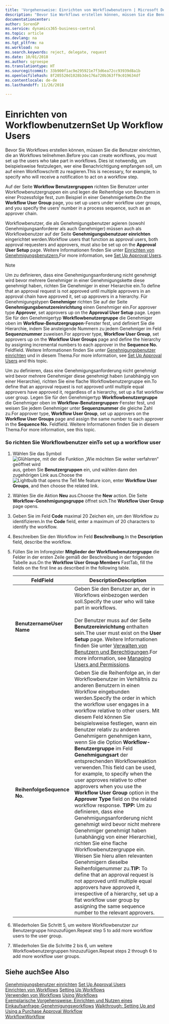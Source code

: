 ```yaml
---
title: 'Vorgehensweise: Einrichten von Workflowbenutzern | Microsoft Docs'
description: "Bevor Sie Workflows erstellen können, müssen Sie die Benutzer einrichten, die an Workflows teilnehmen. Dies ist notwendig, um beispielsweise festzulegen, wer eine Benachrichtigung empfangen soll, um auf einen Workflowschritt zu reagieren."
documentationcenter: 
author: SorenGP
ms.service: dynamics365-business-central
ms.topic: article
ms.devlang: na
ms.tgt_pltfrm: na
ms.workload: na
ms.search.keywords: reject, delegate, request
ms.date: 10/01/2018
ms.author: sgroespe
ms.translationtype: HT
ms.sourcegitcommit: 33b900f1ac9e295921e7f3d6ea72cc93939d8a1b
ms.openlocfilehash: 8f205520d1028b3de176a720b363ff9c019634df
ms.contentlocale: de-de
ms.lasthandoff: 11/26/2018

---
```

# <a name="set-up-workflow-users"></a><span data-ttu-id="52761-104">Einrichten von Workflowbenutzern</span><span class="sxs-lookup"><span data-stu-id="52761-104">Set Up Workflow Users</span></span>
<span data-ttu-id="52761-105">Bevor Sie Workflows erstellen können, müssen Sie die Benutzer einrichten, die an Workflows teilnehmen.</span><span class="sxs-lookup"><span data-stu-id="52761-105">Before you can create workflows, you must set up the users who take part in workflows.</span></span> <span data-ttu-id="52761-106">Dies ist notwendig, um beispielsweise festzulegen, wer eine Benachrichtigung empfangen soll, um auf einen Workflowschritt zu reagieren.</span><span class="sxs-lookup"><span data-stu-id="52761-106">This is necessary, for example, to specify who will receive a notification to act on a workflow step.</span></span>  

<span data-ttu-id="52761-107">Auf der Seite  **Workflow Benutzergruppen** richten Sie Benutzer unter Workflowbenutzergruppen ein und legen die Reihenfolge von Benutzern in einer Prozessfolge fest, zum Beispiel in einer Genehmigerkette.</span><span class="sxs-lookup"><span data-stu-id="52761-107">On the **Workflow User Group** page, you set up users under workflow user groups, and you specify the users’ number in a process sequence, such as an approver chain.</span></span>  

<span data-ttu-id="52761-108">Workflowbenutzer, die als Genehmigungsbenutzer agieren (sowohl Genehmigungsanforderer als auch Genehmiger) müssen auch als Workflowbenutzer auf der Seite **Genehmigungsbenutzuer einrichten** eingerichtet werden.</span><span class="sxs-lookup"><span data-stu-id="52761-108">Workflow users that function as approval users, both approval requesters and approvers, must also be set up on the **Approval User Setup** page.</span></span> <span data-ttu-id="52761-109">Weitere Informationen finden Sie unter [Einrichten von Genehmigungsbenutzern.](across-how-to-set-up-approval-users.md)</span><span class="sxs-lookup"><span data-stu-id="52761-109">For more information, see [Set Up Approval Users](across-how-to-set-up-approval-users.md).</span></span>  

> [!NOTE]  
>  <span data-ttu-id="52761-110">Um zu definieren, dass eine Genehmigungsanforderung nicht genehmigt wird bevor mehrere Genehmiger in einer Genehmigungskette diese genehmigt haben, richten Sie Genehmiger in einer Hierarchie ein.</span><span class="sxs-lookup"><span data-stu-id="52761-110">To define that an approval request is not approved until multiple approvers in an approval chain have approved it, set up approvers in a hierarchy.</span></span> <span data-ttu-id="52761-111">Für Genehmigungstypen **Genehmiger** richten Sie  auf der Seite **Genehmigungsbenutzereinrichtung** einen Genehmiger ein.</span><span class="sxs-lookup"><span data-stu-id="52761-111">For approver type **Approver**, set approvers up on the **Approval User Setup** page.</span></span> <span data-ttu-id="52761-112">Legen Sie für den Genehmigertyp **Workflowbenutzergruppe** die Genehmiger oben im **Workflow-Benutzergruppen**-Fenster fest, und definiert Sie die Hierarchie, indem Sie ansteigende Nummern zu jedem Genehmiger im Feld **Sequenznummer** zuweisen.</span><span class="sxs-lookup"><span data-stu-id="52761-112">For approver type, **Workflow User Group**, set approvers up on the **Workflow User Groups** page and define the hierarchy by assigning incremental numbers to each approver in the **Sequence No.**</span></span> <span data-ttu-id="52761-113">Feld</span><span class="sxs-lookup"><span data-stu-id="52761-113">field.</span></span> <span data-ttu-id="52761-114">Weitere Informationen finden Sie unter [Genehnigungsbenutzer einrichten](across-how-to-set-up-approval-users.md) und in diesem Thema.</span><span class="sxs-lookup"><span data-stu-id="52761-114">For more information, see [Set Up Approval Users](across-how-to-set-up-approval-users.md) and this topic.</span></span>  
>   
>  <span data-ttu-id="52761-115">Um zu definieren, dass eine Genehmigungsanforderung nicht genehmigt wird bevor mehrere Genehmiger diese genehmigt haben (unabhängig von einer Hierarchie), richten Sie eine flache Workflowbenutzergruppe ein.</span><span class="sxs-lookup"><span data-stu-id="52761-115">To define that an approval request is not approved until multiple equal approvers have approved it, regardless of a hierarchy, set up a flat workflow user group.</span></span> <span data-ttu-id="52761-116">Legen Sie für den Genehmigertyp **Workflowbenutzergruppe** die Genehmiger oben im **Workflow-Benutzergruppen**-Fenster fest, und weisen Sie jedem Genehmiger unter **Sequenznummer** die gleiche Zahl zu.</span><span class="sxs-lookup"><span data-stu-id="52761-116">For approver type, **Workflow User Group**, set up approvers on the **Workflow User Groups** page and assign the same number to each approver in the **Sequence No.**</span></span> <span data-ttu-id="52761-117">Feld</span><span class="sxs-lookup"><span data-stu-id="52761-117">field.</span></span> <span data-ttu-id="52761-118">Weitere Informationen finden Sie in diesem Thema.</span><span class="sxs-lookup"><span data-stu-id="52761-118">For more information, see this topic.</span></span>  

### <a name="to-set-up-a-workflow-user"></a><span data-ttu-id="52761-119">So richten Sie Workflowbenutzer ein</span><span class="sxs-lookup"><span data-stu-id="52761-119">To set up a workflow user</span></span>  

1. <span data-ttu-id="52761-120">Wählen Sie das Symbol ![Glühlampe, mit der die Funktion „Wie möchten Sie weiter verfahren“ geöffnet wird](media/ui-search/search_small.png "Wie möchten Sie weiter verfahren?") aus, geben Sie **Benutzergruppen** ein, und wählen dann den zugehörigen Link aus.</span><span class="sxs-lookup"><span data-stu-id="52761-120">Choose the ![Lightbulb that opens the Tell Me feature](media/ui-search/search_small.png "Tell me what you want to do") icon, enter **Workflow User Groups**, and then choose the related link.</span></span>  
2. <span data-ttu-id="52761-121">Wählen Sie die Aktion **Neu** aus.</span><span class="sxs-lookup"><span data-stu-id="52761-121">Choose the **New** action.</span></span> <span data-ttu-id="52761-122">Die Seite **Workflow-Genehmigungsgruppe** öffnet sich.</span><span class="sxs-lookup"><span data-stu-id="52761-122">The **Workflow User Group** page opens.</span></span>  
3. <span data-ttu-id="52761-123">Geben Sie im Feld **Code** maximal 20 Zeichen ein, um den Workflow zu identifizieren.</span><span class="sxs-lookup"><span data-stu-id="52761-123">In the **Code** field, enter a maximum of 20 characters to identify the workflow.</span></span>  
4. <span data-ttu-id="52761-124">Beschreiben Sie den Workflow im Feld **Beschreibung**.</span><span class="sxs-lookup"><span data-stu-id="52761-124">In the **Description** field, describe the workflow.</span></span>  
5. <span data-ttu-id="52761-125">Füllen Sie im Inforegister **Mitglieder der Workflowbenutzergruppe** die Felder in der ersten Zeile gemäß der Beschreibung in der folgenden Tabelle aus.</span><span class="sxs-lookup"><span data-stu-id="52761-125">On the **Workflow User Group Members** FastTab, fill the fields on the first line as described in the following table.</span></span>  

    |<span data-ttu-id="52761-126">Feld</span><span class="sxs-lookup"><span data-stu-id="52761-126">Field</span></span>|<span data-ttu-id="52761-127">Description</span><span class="sxs-lookup"><span data-stu-id="52761-127">Description</span></span>|  
    |---------------------------------|---------------------------------------|  
    |<span data-ttu-id="52761-128">**Benutzername**</span><span class="sxs-lookup"><span data-stu-id="52761-128">**User Name**</span></span>|<span data-ttu-id="52761-129">Geben Sie den Benutzer an, der in Workflows einbezogen werden soll.</span><span class="sxs-lookup"><span data-stu-id="52761-129">Specify the user who will take part in workflows.</span></span><br /><br /> <span data-ttu-id="52761-130">Der Benutzer muss auf der Seite **Benutzereinrichtung** enthalten sein.</span><span class="sxs-lookup"><span data-stu-id="52761-130">The user must exist on the **User Setup** page.</span></span> <span data-ttu-id="52761-131">Weitere Informationen finden Sie unter [Verwalten von Benutzern und Berechtigungen](ui-how-users-permissions.md).</span><span class="sxs-lookup"><span data-stu-id="52761-131">For more information, see [Managing Users and Permissions](ui-how-users-permissions.md).</span></span>|  
    |<span data-ttu-id="52761-132">**Reihenfolge**</span><span class="sxs-lookup"><span data-stu-id="52761-132">**Sequence No.**</span></span>|<span data-ttu-id="52761-133">Geben Sie die Reihenfolge an, in der Workflowbenutzer im Verhältnis zu anderen Benutzern in einen Workflow eingebunden werden.</span><span class="sxs-lookup"><span data-stu-id="52761-133">Specify the order in which the workflow user engages in a workflow relative to other users.</span></span> <span data-ttu-id="52761-134">Mit diesem Feld können Sie beispielsweise festlegen, wann ein Benutzer relativ zu anderen Genehmigern genehmigen kann, wenn Sie die Option **Workflow-Benutzergruppe** im Feld **Genehmigungsart** der entsprechenden Workflowreaktion verwenden.</span><span class="sxs-lookup"><span data-stu-id="52761-134">This field can be used, for example, to specify when the user approves relative to other approvers when you use the **Workflow User Group** option in the **Approver Type** field on the related workflow response.</span></span> <span data-ttu-id="52761-135">**TIPP:** Um zu definieren, dass eine Genehmigungsanforderung nicht genehmigt wird bevor nicht mehrere Genehmiger genehmigt haben (unabhängig von einer Hierarchie), richten Sie eine flache Workflowbenutzergruppe ein. Weisen Sie hieru allen relevanten Genehmigern dieselbe Reihenfolgenummer zu.</span><span class="sxs-lookup"><span data-stu-id="52761-135">**TIP:**  To define that an approval request is not approved until multiple equal approvers have approved it, irrespective of a hierarchy, set up a flat workflow user group by assigning the same sequence number to the relevant approvers.</span></span>|  
6. <span data-ttu-id="52761-136">Wiederholen Sie Schritt 5, um weitere Workflowbenutzer zur Benutzergruppe hinzuzufügen.</span><span class="sxs-lookup"><span data-stu-id="52761-136">Repeat step 5 to add more workflow users to the user group.</span></span>  
7. <span data-ttu-id="52761-137">Wiederholen Sie die Schritte 2 bis 6, um weitere Workflowbenutzergruppen hinzuzufügen.</span><span class="sxs-lookup"><span data-stu-id="52761-137">Repeat steps 2 through 6 to add more workflow user groups.</span></span>  

## <a name="see-also"></a><span data-ttu-id="52761-138">Siehe auch</span><span class="sxs-lookup"><span data-stu-id="52761-138">See Also</span></span>  
<span data-ttu-id="52761-139">[Genehmigungsbenutzer einrichten](across-how-to-set-up-approval-users.md) </span><span class="sxs-lookup"><span data-stu-id="52761-139">[Set Up Approval Users](across-how-to-set-up-approval-users.md) </span></span>  
<span data-ttu-id="52761-140">[Einrichten von Workflows](across-set-up-workflows.md) </span><span class="sxs-lookup"><span data-stu-id="52761-140">[Setting Up Workflows](across-set-up-workflows.md) </span></span>  
<span data-ttu-id="52761-141">[Verwenden von Workflows](across-use-workflows.md) </span><span class="sxs-lookup"><span data-stu-id="52761-141">[Using Workflows](across-use-workflows.md) </span></span>  
<span data-ttu-id="52761-142">[Exemplarische Vorgehensweise: Einrichten und Nutzen eines Einkaufsanfrage-Genehmigungsworkflows](walkthrough-setting-up-and-using-a-purchase-approval-workflow.md) </span><span class="sxs-lookup"><span data-stu-id="52761-142">[Walkthrough: Setting Up and Using a Purchase Approval Workflow](walkthrough-setting-up-and-using-a-purchase-approval-workflow.md) </span></span>  
[<span data-ttu-id="52761-143">Workflow</span><span class="sxs-lookup"><span data-stu-id="52761-143">Workflow</span></span>](across-workflow.md)   

